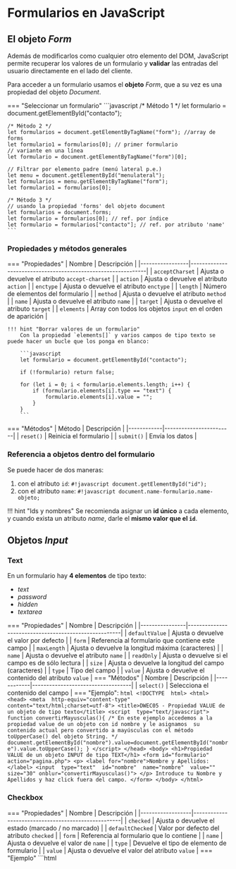 # Formularios en JavaScript

## El objeto _Form_

Además de modificarlos como cualquier otro elemento del DOM, JavaScript permite recuperar los valores de un formulario y **validar** las entradas del usuario directamente en el lado del cliente.

Para acceder a un formulario usamos el **objeto** _Form_, que a su vez es una propiedad del objeto _Document_.

=== "Seleccionar un formulario"
    ```javascript
    /* Método 1 */
    let formulario = document.getElementById("contacto");

    /* Método 2 */
    let formularios = document.getElementByTagName("form"); //array de forms
    let formulario1 = formularios[0]; // primer formulario
    // variante en una línea
    let formulario = document.getElementByTagName("form")[0];

    // Filtrar por elemento padre (menú lateral p.e.)
    let menu = document.getElementById("menulateral");
    let formularios = menu.getElementByTagName("form");
    let formulario1 = formularios[0];

    /* Método 3 */
    // usando la propiedad 'forms' del objeto document
    let formularios = document.forms;
    let formulario = formularios[0]; // ref. por índice
    let formulario = formularios["contacto"]; // ref. por atributo 'name'
    ```

### Propiedades y métodos generales

=== "Propiedades"
    | Nombre          | Descripción                                                  |
    |-----------------|--------------------------------------------------------------|
    | `acceptCharset` | Ajusta o devuelve el atributo `accept-charset`               |
    | `action`        | Ajusta o devuelve el atributo `action`                       |
    | `enctype`       | Ajusta o devuelve el atributo `enctype`                      |
    | `length`        | Número de elementos del formulario                           |
    | `method`        | Ajusta o devuelve el atributo `method`                       |
    | `name`          | Ajusta o devuelve el atributo `name`                         |
    | `target`        | Ajusta o devuelve el atributo `target`                       |
    | `elements`      | Array con todos los objetos `input` en el orden de aparición |

    !!! hint "Borrar valores de un formulario"
        Con la propiedad `elements[]` y varios campos de tipo texto se puede hacer un bucle que los ponga en blanco:

        ```javascript
        let formulario = document.getElementById("contacto");

        if (!formulario) return false;

        for (let i = 0; i < formulario.elements.length; i++) {
            if (formulario.elements[i].type == "text") {
                formulario.elements[i].value = "";
            }
        }
        ```
=== "Métodos"
    | Método     | Descripción            |
    |------------|------------------------|
    | `reset()`  | Reinicia el formulario |
    | `submit()` | Envía los datos        |

### Referencia a objetos dentro del formulario

Se puede hacer de dos maneras:

1. con el atributo `id`: `#!javascript document.getElementById("id");`
2. con el atributo `name`: `#!javascript document.name-formulario.name-objeto;`

!!! hint "Ids y nombres"
    Se recomienda asignar un **id único** a cada elemento, y cuando exista un atributo _name_, darle el **mismo valor que el `id`**.

## Objetos _Input_

### Text

En un formulario hay **4 elementos** de tipo texto:

- _text_
- _password_
- _hidden_
- _textarea_

=== "Propiedades"
    | Nombre         | Descripción                                          |
    |----------------|------------------------------------------------------|
    | `defaultValue` | Ajusta o devuelve el valor por defecto               |
    | `form`         | Referencia al formulario que contiene este campo     |
    | `maxLength`    | Ajusta o devuelve la longitud máxima (caracteres)    |
    | `name`         | Ajusta o devuelve el atributo `name`                 |
    | `readOnly`     | Ajusta o devuelve si el campo es de sólo lectura     |
    | `size`         | Ajusta o devuelve la longitud del campo (caracteres) |
    | `type`         | Tipo del campo                                       |
    | `value`        | Ajusta o devuelve el contenido del atributo `value`  |
=== "Métodos"
    | Nombre     | Descripción                       |
    |------------|-----------------------------------|
    | `select()` | Selecciona el contenido del campo |
=== "Ejemplo":
    ```html
    <!DOCTYPE  html>
    <html>
        <head>
            <meta  http-equiv="content-type"  content="text/html;charset=utf-8">
            <title>DWEC05 - Propiedad VALUE de un objeto de tipo texto</title>
            <script  type="text/javascript">
                function convertirMayusculas(){
                    /*
                        En este ejemplo accedemos a la propiedad value de un objeto con id nombre y le asignamos 
                        su contenido actual pero convertido a mayúsculas con el método toUpperCase() del objeto String.
                    */
                    document.getElementById("nombre").value=document.getElementById("nombre").value.toUpperCase();
                }
            </script>
        </head>
    <body>
        <h1>Propiedad VALUE de un objeto INPUT de tipo TEXT</h1>
            <form id="formulario" action="pagina.php">
                <p>
                <label for="nombre">Nombre y Apellidos: </label>
                <input  type="text"  id="nombre"  name="nombre"  value="" size="30" onblur="convertirMayusculas()">
                </p>
                Introduce tu Nombre y Apellidos y haz click fuera del campo.
            </form>
        </body>
    </html>
    ```

### Checkbox

=== "Propiedades"
    | Nombre           | Descripción                                        |
    |------------------|----------------------------------------------------|
    | `checked`        | Ajusta o devuelve el estado (marcado / no marcado) |
    | `defaultChecked` | Valor por defecto del atributo `checked`           |
    | `form`           | Referencia al formulario que lo contiene           |
    | `name`           | Ajusta o devuelve el valor de `name`               |
    | `type`           | Devuelve el tipo de elemento de formulario         |
    | `value`          | Ajusta o devuelve el valor del atributo `value`    |
=== "Ejemplo"
    ```html
    <html>
        <head>
            <meta charset="UTF-8">
            <title>Objeto FORM DOM</title>
            <script type="text/javascript">
                function marcar() {
                    document.getElementById("verano").checked = true;
                }

                function desmarcar() {
                    document.getElementById("verano").checked = false;
                }
            </script>
        </head>
    <body>
        <form action="" method="get">
            <input type="checkbox" id="verano" name="verano" value="Si" />¿Te gusta el verano?
            <input type="submit" />
        </form>
        <button onclick="marcar()">Marcar Checkbox</button>
        <button onclick="desmarcar()">Desmarcar Checkbox</button>
    </body>
    </html>
    ```

### Radio
Los objetos tipo _radio_ son muy similares a los _checkbox_ salvo porque se organizan en **grupos** con el mismo atributo `name`.

Comparte la mayoría de propiedades con `checkbox`y le añade una más:

| Nombre  | Descripción                                                                |
|---------|----------------------------------------------------------------------------|
| `index` | array con todos los botones _radio_ dentro de un grupo con el mismo nombre |

=== "Ejemplo"
    ```html
    <!DOCTYPE HTML>
    <html>
        <head>
            <meta charset="utf-8">
            <title>DWEC05 - Trabajando con objetos input de tipo radio</title>
            <script type="text/javascript">
                function mostrarDatos()
                 {
                    for (var i = 0; i < document.formulario.actores.length; i++)
                    {
                        if (document.formulario.actores[i].checked)
                            alert(document.formulario.actores[i].value);
                    }
                }
            </script>
        </head>
        <body>
            <h1>Trabajando con objetos input de tipo radio</h1>
            <form name="formulario" action="stooges.php">
                <fieldset>
                    <legend>Selecciona tu actor favorito:</legend>
                    <input type="radio" name="actores" id="actor-1" value="Walter Bruce Willis - 19 de Marzo de 1955" checked>
                    <label for="actor-1">Willis</label>
                    <input type="radio" name="actores" id="actor-2" value="James Eugene Jim Carrey - 17 de Enero de 1962">
                    <label for="actor-2">Carrey</label>
                    <input type="radio" name="actores" id="actor-3" value="Luis Tosar - 13 de Octubre de 1971">
                    <label for="actor-3">Tosar</label>
                    <input type="button" id="consultar" name="consultar" value="Consultar Más Datos" onclick="mostrarDatos()">
                </fieldset>
            </form>
        </body>
    </html>
    ```

### Select

Un elemento _select_ es un **array** de elementos _option_. Habitualmente se muestra como:

- Un menú desplegable
- Una lista con selección múltiple

Más información sobre los atributos del elemento _select_ [aquí](https://www.htmlquick.com/es/reference/tags/select.html).

=== "Colección"
    | Nombre          | Descripción                                                    |
    |-----------------|----------------------------------------------------------------|
    |`options`|Devuelve la colección de objetos _option_ correspondiente a una lista |
=== "Propiedades"
    | Nombre             | Descripción                                                    |
    |--------------------|----------------------------------------------------------------|
    | `autofocus`        | Devuelve o ajusta si la lista desplegable obtiene el foco      |
    | `disabled`         | Devuelve o ajusta si la lista desplegable está habilitada o no |
    | `length`           | Devuelve el número de elementos _option_ de la lista           |
    | `multiple`         | Devuelve o ajusta si está habilitada la selección múltiple     |
    | `selectedIndex`    | Devuelve o ajusta el índice de la opción seleccionada          |
    | `options[0].text`  | Devuelve o ajusta el texto de la opción                        |
    | `options[0].value` | Devuelve o ajusta el valor de la opción                        |
=== "Métodos"
    | Nombre            | Descripción                                             |
    |-------------------|---------------------------------------------------------|
    | `add()`           | Añade una opción a la lista desplegable                 |
    | `checkValidity()` |                                                         |
    | `remove()`        | Elimina una opción                                      |
    | `item(index)`     | Devuelve el elemento _option_ en la posición del índice |
    | `namedItem(id)`   | Devuelve el elemento _option_ con el _id_ indicado      |
=== "Ejemplo"
    ```html
    <!DOCTYPE  html>
    <html>
        <head>
            <meta http-equiv="content-type" content="text/html;charset=utf-8">
            <title>DWEC05 - Trabajando con un objeto Select</title>
            <script type="text/javascript">
                function consultar()
                 {
                    var objProvincias = document.getElementById("provincias");
                    var texto = objProvincias.options[objProvincias.selectedIndex].text;
                    var valor = objProvincias.options[objProvincias.selectedIndex].value;
                    alert("Datos de la opción seleccionada:

        Texto: " + texto + "
        Valor: " + valor);
                }
            </script>
        </head>
        <body>
            <h1>Trabajando con un objeto Select</h1>
            <form id="formulario" action="pagina.php">
                <p>
                    <label for="provincias">Seleccione provincia:</label>
                    <select name="provincias" id="provincias">
                        <option value="C">La Coruña</option>
                        <option value="LU">Lugo</option>
                        <option value="OU">Ourense</option>
                        <option value="PO">Pontevedra</option>
                    </select>
                </p>
                Selecciona una opción y pulsa el botón.
                <input type="button" name="boton" value="Consultar información de la opción" onclick="consultar()" />
            </form>
        </body>
    </html>
    ```
    
